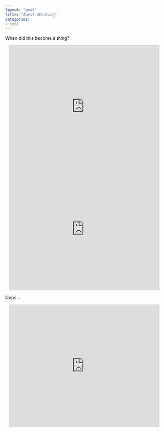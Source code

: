 ```yaml
---
layout: "post"
title: "Anvil shooting"
categories:
- cool
---
```


When did this become a thing?

<center><iframe width="480" height="390" src="http://www.youtube.com/embed/IhQ4dE_RGnQ" frameborder="0" allowfullscreen></iframe></center>

<center><iframe width="480" height="390" src="http://www.youtube.com/embed/m_c0B00Ax3w" frameborder="0" allowfullscreen></iframe></center>

Oops...

<center><iframe width="480" height="390" src="http://www.youtube.com/embed/q9isw0fKXAE" frameborder="0" allowfullscreen></iframe></center>

<br />